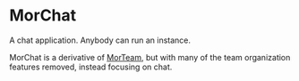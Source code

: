 # MorChat

A chat application. Anybody can run an instance.

MorChat is a derivative of [MorTeam](https://github.com/mortorqrobotics/morteam-server), but with many of the team organization features removed, instead focusing on chat.
